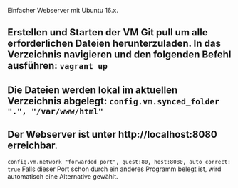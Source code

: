 Einfacher Webserver mit Ubuntu 16.x.

Erstellen und Starten der VM
Git pull um alle erforderlichen Dateien herunterzuladen.
In das Verzeichnis navigieren und den folgenden Befehl ausführen:
`vagrant up`
-------------------------------------------
Die Dateien werden lokal im aktuellen Verzeichnis abgelegt:
`config.vm.synced_folder ".", "/var/www/html"`
-------------------------------------------
Der Webserver ist unter http://localhost:8080 erreichbar.
-------------------------------------------
`config.vm.network "forwarded_port", guest:80, host:8080, auto_correct: true`
Falls dieser Port schon durch ein anderes Programm belegt ist, wird automatisch eine Alternative gewählt.
